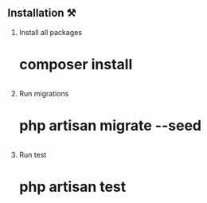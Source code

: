 ## Installation ⚒️


1. Install all packages

   # composer install
   ```

2. Run migrations

   # php artisan migrate --seed
   ```

3. Run test


   # php artisan test
   ```

